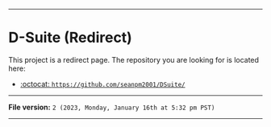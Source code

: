 
***

# D-Suite (Redirect)

This project is a redirect page. The repository you are looking for is located here:

- [:octocat: `https://github.com/seanpm2001/DSuite/`](https://github.com/seanpm2001/DSuite/)

***

**File version:** `2 (2023, Monday, January 16th at 5:32 pm PST)`

***
